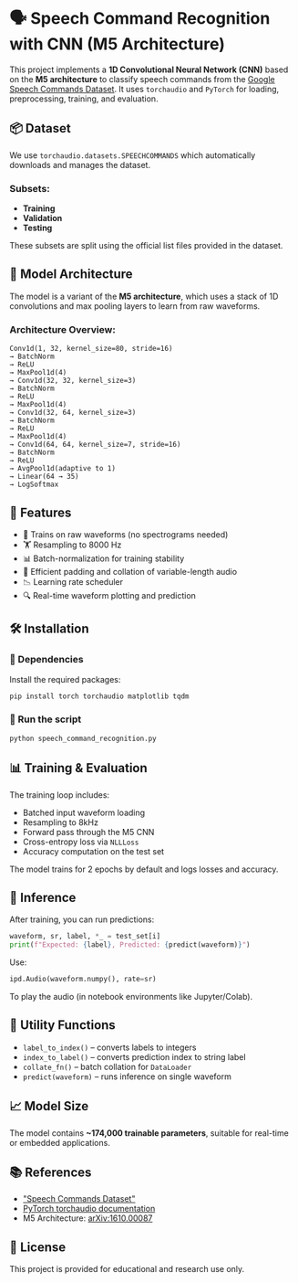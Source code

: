# 🗣️ Speech Command Recognition with CNN (M5 Architecture)

This project implements a **1D Convolutional Neural Network (CNN)** based on the **M5 architecture** to classify speech commands from the [Google Speech Commands Dataset](https://arxiv.org/abs/1804.03209). It uses `torchaudio` and `PyTorch` for loading, preprocessing, training, and evaluation.

## 📦 Dataset

We use `torchaudio.datasets.SPEECHCOMMANDS` which automatically downloads and manages the dataset.

### Subsets:
- **Training**
- **Validation**
- **Testing**

These subsets are split using the official list files provided in the dataset.

## 🧠 Model Architecture

The model is a variant of the **M5 architecture**, which uses a stack of 1D convolutions and max pooling layers to learn from raw waveforms.

### Architecture Overview:
```
Conv1d(1, 32, kernel_size=80, stride=16)
→ BatchNorm
→ ReLU
→ MaxPool1d(4)
→ Conv1d(32, 32, kernel_size=3)
→ BatchNorm
→ ReLU
→ MaxPool1d(4)
→ Conv1d(32, 64, kernel_size=3)
→ BatchNorm
→ ReLU
→ MaxPool1d(4)
→ Conv1d(64, 64, kernel_size=7, stride=16)
→ BatchNorm
→ ReLU
→ AvgPool1d(adaptive to 1)
→ Linear(64 → 35)
→ LogSoftmax
```

## 🧰 Features

- 🧠 Trains on raw waveforms (no spectrograms needed)
- 🏋️ Resampling to 8000 Hz
- 📊 Batch-normalization for training stability
- 🧮 Efficient padding and collation of variable-length audio
- 📉 Learning rate scheduler
- 🔍 Real-time waveform plotting and prediction

## 🛠️ Installation

### 🔹 Dependencies

Install the required packages:

```bash
pip install torch torchaudio matplotlib tqdm
```

### 🔹 Run the script

```bash
python speech_command_recognition.py
```

## 📊 Training & Evaluation

The training loop includes:
- Batched input waveform loading
- Resampling to 8kHz
- Forward pass through the M5 CNN
- Cross-entropy loss via `NLLLoss`
- Accuracy computation on the test set

The model trains for 2 epochs by default and logs losses and accuracy.

## 🧪 Inference

After training, you can run predictions:
```python
waveform, sr, label, *_ = test_set[i]
print(f"Expected: {label}, Predicted: {predict(waveform)}")
```

Use:
```python
ipd.Audio(waveform.numpy(), rate=sr)
```
To play the audio (in notebook environments like Jupyter/Colab).

## 🧮 Utility Functions

- `label_to_index()` – converts labels to integers
- `index_to_label()` – converts prediction index to string label
- `collate_fn()` – batch collation for `DataLoader`
- `predict(waveform)` – runs inference on single waveform

## 📈 Model Size

The model contains **~174,000 trainable parameters**, suitable for real-time or embedded applications.

## 📚 References

- ["Speech Commands Dataset"](https://arxiv.org/abs/1804.03209)
- [PyTorch torchaudio documentation](https://pytorch.org/audio/stable/)
- M5 Architecture: [arXiv:1610.00087](https://arxiv.org/abs/1610.00087)

## 📜 License

This project is provided for educational and research use only.
